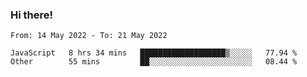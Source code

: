 ### Hi there!

<!--START_SECTION:waka-->

```text
From: 14 May 2022 - To: 21 May 2022

JavaScript   8 hrs 34 mins   ███████████████████▒░░░░░   77.94 %
Other        55 mins         ██░░░░░░░░░░░░░░░░░░░░░░░   08.44 %
```

<!--END_SECTION:waka-->
